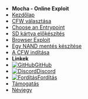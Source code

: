 - **Mocha - Online Exploit**
- [Kezdőlap](../../../introduction)
- [CFW választása](../../cfw-choice)
- [Choose an Entrypoint](../entrypoint-choice)
- [SD kártya előkészítés](sd-preparation)
- [Browser Exploit](browser-exploit)
- [Egy NAND mentés készítése](nand-backup)
- [A CFW indítása](launching-cfw)
- **Linkek**
- [![GitHub](https://icongr.am/simple/github.svg?color=808080&size=16)GitHub](https://github.com/hacks-guide/Guide-WiiU)
- [![Discord](https://icongr.am/simple/discord.svg?colored&size=16)Discord](https://discord.gg/C29hYvh)
- [![Fordítás](https://icongr.am/material/translate.svg?color=808080&size=16)Fordítás](https://hacks-guide.crowdin.com/u/projects/10)
- [Támogatás](../../../donations)
- [Névjegy](../../../about)